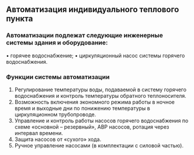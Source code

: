 ## Автоматизация индивидуального теплового пункта
### Автоматизации подлежат следующие инженерные системы здания и оборудование:
•	горячее водоснабжение;
•	циркуляционный насос системы горячего водоснабжения.

### Функции системы автоматизации
1.	Регулирование температуры воды, подаваемой в систему горячего водоснабжения и контроль температуры обратного теплоносителя.
2.	Возможность включения экономного режима работы в ночное время и выходные дни по понижению температуры в циркуляционном трубопроводе.
3.	Управление и контроль работы насосов горячего водоснабжения по схеме «основной – резервный», АВР насосов, ротация через интервал времени.
4.	Защита насосов от «сухого» хода.
5.	Ручное управление насосами (в комплектации с силовой частью).

